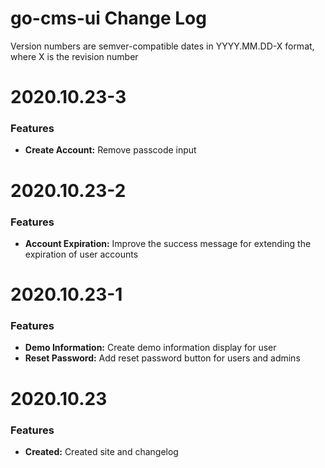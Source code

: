 # go-cms-ui Change Log

Version numbers are semver-compatible dates in YYYY.MM.DD-X format,
where X is the revision number


# 2020.10.23-3

### Features
* **Create Account:** Remove passcode input


# 2020.10.23-2

### Features
* **Account Expiration:** Improve the success message for extending the expiration
of user accounts


# 2020.10.23-1

### Features
* **Demo Information:** Create demo information display for user
* **Reset Password:** Add reset password button for users and admins


# 2020.10.23

### Features
* **Created:** Created site and changelog
